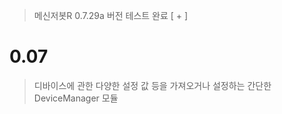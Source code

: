 >메신저봇R 0.7.29a 버전 테스트 완료 [ + ]
>
0.07
=============
>디바이스에 관한 다양한 설정 값 등을 가져오거나 설정하는 간단한 DeviceManager 모듈
